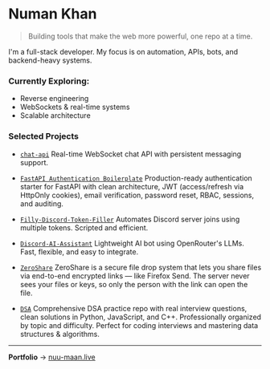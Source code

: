 # Numan Khan

> Building tools that make the web more powerful, one repo at a time.

I'm a full-stack developer.
My focus is on automation, APIs, bots, and backend-heavy systems.

### Currently Exploring:

* Reverse engineering
* WebSockets & real-time systems
* Scalable architecture

### Selected Projects

* [`chat-api`](https://github.com/Nuu-maan/chat-api)
  Real-time WebSocket chat API with persistent messaging support.

* [`FastAPI Authentication Boilerplate`]([https://github.com/Nuu-maan/URL-Shortener](https://github.com/Nuu-maan/FastAPI-Authentication-Boilerplate))
 Production-ready authentication starter for FastAPI with clean architecture, JWT (access/refresh via HttpOnly cookies), email verification, password reset, RBAC, sessions, and auditing.

* [`Filly-Discord-Token-Filler`](https://github.com/Nuu-maan/Filly-Discord-Token-Filler)
  Automates Discord server joins using multiple tokens. Scripted and efficient.

* [`Discord-AI-Assistant`](https://github.com/Nuu-maan/Discord-AI-Assistant)
  Lightweight AI bot using OpenRouter's LLMs. Fast, flexible, and easy to integrate.

* [`ZeroShare`](https://github.com/Nuu-maan/ZeroShare)
  ZeroShare is a secure file drop system that lets you share files via end-to-end encrypted links — like Firefox Send. The server never sees your files or keys, so only the person with the link can open the file.

* [`DSA`](https://github.com/Nuu-maan/DSA)
  Comprehensive DSA practice repo with real interview questions, clean solutions in Python, JavaScript, and C++. Professionally organized by topic and difficulty. Perfect for coding interviews and mastering data structures & algorithms.

---

**Portfolio** → [nuu-maan.live](https://nuu-maan.live)
